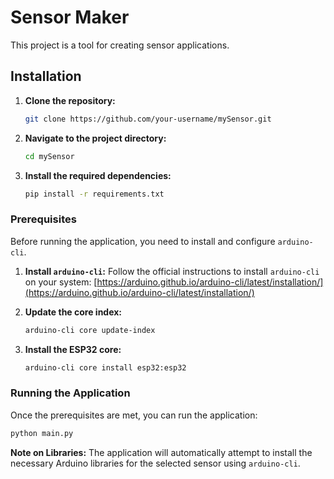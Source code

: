 # Sensor Maker

This project is a tool for creating sensor applications.

## Installation

1.  **Clone the repository:**
    ```bash
    git clone https://github.com/your-username/mySensor.git
    ```
2.  **Navigate to the project directory:**
    ```bash
    cd mySensor
    ```
3.  **Install the required dependencies:**
    ```bash
    pip install -r requirements.txt
    ```

### Prerequisites

Before running the application, you need to install and configure `arduino-cli`.

1.  **Install `arduino-cli`:**
    Follow the official instructions to install `arduino-cli` on your system:
    [https://arduino.github.io/arduino-cli/latest/installation/](https://arduino.github.io/arduino-cli/latest/installation/)

2.  **Update the core index:**
    ```bash
    arduino-cli core update-index
    ```

3.  **Install the ESP32 core:**
    ```bash
    arduino-cli core install esp32:esp32
    ```

### Running the Application

Once the prerequisites are met, you can run the application:

```bash
python main.py
```

**Note on Libraries:** The application will automatically attempt to install the necessary Arduino libraries for the selected sensor using `arduino-cli`.

